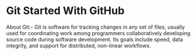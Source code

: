 # Git Started With GitHub

About Git:- Git is software for tracking changes in any set of files, usually used for coordinating work among programmers collaboratively developing source code during software development. Its goals include speed, data integrity, and support for distributed, non-linear workflows.